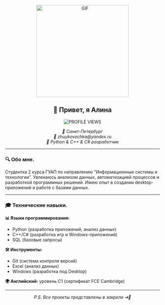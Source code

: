 <div align="center">
  <img src="https://github.com/user-attachments/assets/e939adbf-ba5a-49fd-aa91-842d866a2907" alt="GIF" width="300">
  <h2><strong>👋 Привет, я Алина</strong></h2>
</div>
<p align="center">
  <img src="https://komarev.com/ghpvc/?username=zhuykovochka&color=blueviolet&style=plastic" alt="PROFILE VIEWS" />
</p>
<div align="center">
  <em>📍 Санкт-Петербург</em>
</div>
<div align="center">
  <em>📧 zhuykovochka@yandex.ru</em>
  </div>
<div align="center">
  <em>🚀 Python & C++ & C# разработчик</em>  
</div>

---

### 🔍 Обо мне.
Студентка 2 курса ГУАП по направлению "Информационные системы и технологии". Увлекаюсь анализом данных, автоматизацией процессов и разработкой программных решений. Имею опыт в создании desktop-приложений и работе с базами данных.

---

### 🎓 Технические навыки.

**📊 Языки программирования:**
- Python (разработка приложений, анализ данных)
- C++/C# (разработка игр и Windows-приложений)
- SQL (базовые запросы)

**🛠️ Инструменты:**
- Git (система контроля версий)
- Excel (анализ данных)
- Windows (разработка под Desktop)

**🌍 Английский:** уровень C1 (сертификат FCE Cambridge)

---

</div>
<div align="center">
  <em>P.S. Все проекты представлены в закрепе ➜📎</em>
</div>
